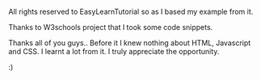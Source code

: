 
All rights reserved to EasyLearnTutorial
so as I based my example from it.

Thanks to W3schools project that I took some code snippets.

Thanks all of you guys.. Before it I knew nothing about HTML, Javascript and CSS. I learnt a lot from it.
I truly appreciate the opportunity.



:)
